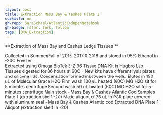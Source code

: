 ```yaml
---
layout: post
title: Extraction Mass Bay & Cashes Plate 1
subtitle: xx
gh-repo: SaraSchaal/AtlanticCodOpenNotebook
gh-badge: [star, fork, follow]
tags: [DNA_Extraction]
---
```


**Extraction of Mass Bay and Cashes Ledge Tissues **

Collected in Summer/Fall of 2016, 2017 & 2018 and stored in 95% Ethanol in -20C Freezer <br /> 
Extracted using Omega BioTek E-Z 96 Tissue DNA Kit in Hugbro Lab
Tissues digested for 36 hours at 60C - New kits have different lysis plates and silicone lids. Condensation formed inbetween the wells.
Eluted in 150 uL of Molecular Grade H2O 
First wash 100 uL heated (60C) MG H2O sit for 5 minutes centrifuge
Second wash 50 uL heated (60C) MG H2O sit for 5 minutes centrifuge
Main stock - Mass Bay & Cashes Atlantic Cod Samples Plate 1 (extraction shelf -20)
Made aliquot of 75 uL in PCR plate covered with aluminum seal -  Mass Bay & Cashes Atlantic cod Extracted DNA Plate 1 Aliquot (extraction shelf in -20)
